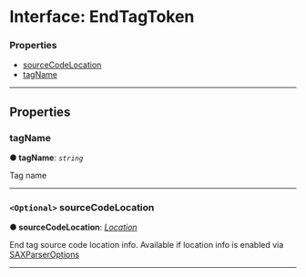 # Interface: EndTagToken

### Properties

* [sourceCodeLocation](#sourcecodelocation)
* [tagName](#tagname)

---

## Properties

<a id="tagname"></a>

###  tagName

**● tagName**: *`string`*

Tag name

___

<a id="sourcecodelocation"></a>

### `<Optional>` sourceCodeLocation

**● sourceCodeLocation**: *[Location](../../../parse5/docs/source-code-location/location.md)*

End tag source code location info. Available if location info is enabled via [SAXParserOptions](../sax-parser-options.md)

___
